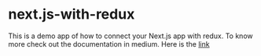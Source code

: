 # next.js-with-redux

This is a demo app of how to connect your Next.js app with redux. To know more check out the documentation in medium. 
Here is the [link](https://medium.com/@ishraqemanjur/how-to-connect-you-next-js-application-with-redux-2e992485ab62)

